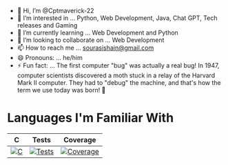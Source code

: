 - 👋 Hi, I’m @Cptmaverick-22
- 👀 I’m interested in ... Python, Web Development, Java, Chat GPT, Tech releases and Gaming
- 🌱 I’m currently learning ... Web Development and Python
- 💞️ I’m looking to collaborate on ... Web Development
- 📫 How to reach me ... sourasishain@gmail.com
- 😄 Pronouns: ... he/him
- ⚡ Fun fact: ... The first computer "bug" was actually a real bug! In 1947, computer scientists discovered a moth stuck in a relay of the Harvard Mark II computer. They had to "debug" the machine, and that's how the term we use today was born! 🐛

# Languages I'm Familiar With

| C | Tests | Coverage |
| :---: | :----: | :------: | 
| [![C](badge)](https://img.shields.io/badge/MySQL-005C84?style=for-the-badge&logo=mysql&logoColor=white) | [![Tests](badge)](link)| [![Coverage](badge)](link) |
<!---
Cptmaverick-22/Cptmaverick-22 is a ✨ special ✨ repository because its `README.md` (this file) appears on your GitHub profile.
You can click the Preview link to take a look at your changes.
--->
